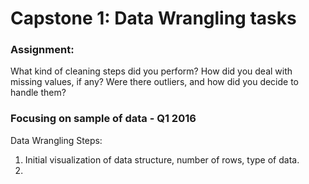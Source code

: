 # Capstone 1: Data Wrangling tasks
### Assignment:
What kind of cleaning steps did you perform? 
How did you deal with missing values, if any? 
Were there outliers, and how did you decide to handle them?

### Focusing on sample of data - Q1 2016

Data Wrangling Steps:
1. Initial visualization of data structure, number of rows, type of data.
2. 

